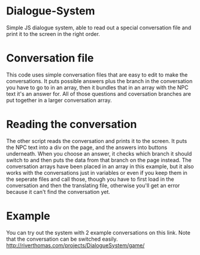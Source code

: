 # Dialogue-System
Simple JS dialogue system, able to read out a special conversation file and print it to the screen in the right order.

# Conversation file
This code uses simple conversation files that are easy to edit to make the conversations. It puts possible answers plus the branch in the conversation you have to go to in an array, then it bundles that in an array with the NPC text it's an answer for. All of those questions and coversation branches are put together in a larger conversation array.

# Reading the conversation
The other script reads the conversation and prints it to the screen. It puts the NPC text into a div on the page, and the answers into buttons underneath. When you choose an answer, it checks which branch it should switch to and then puts the data from that branch on the page instead. The conversation arrays have been placed in an array in this example, but it also works with the conversations just in variables or even if you keep them in the seperate files and call those, though you have to first load in the conversation and then the translating file, otherwise you'll get an error because it can't find the conversation yet.

# Example
You can try out the system with 2 example conversations on this link. Note that the conversation can be switched easily.
http://riverthomas.com/projects/DialogueSystem/game/
